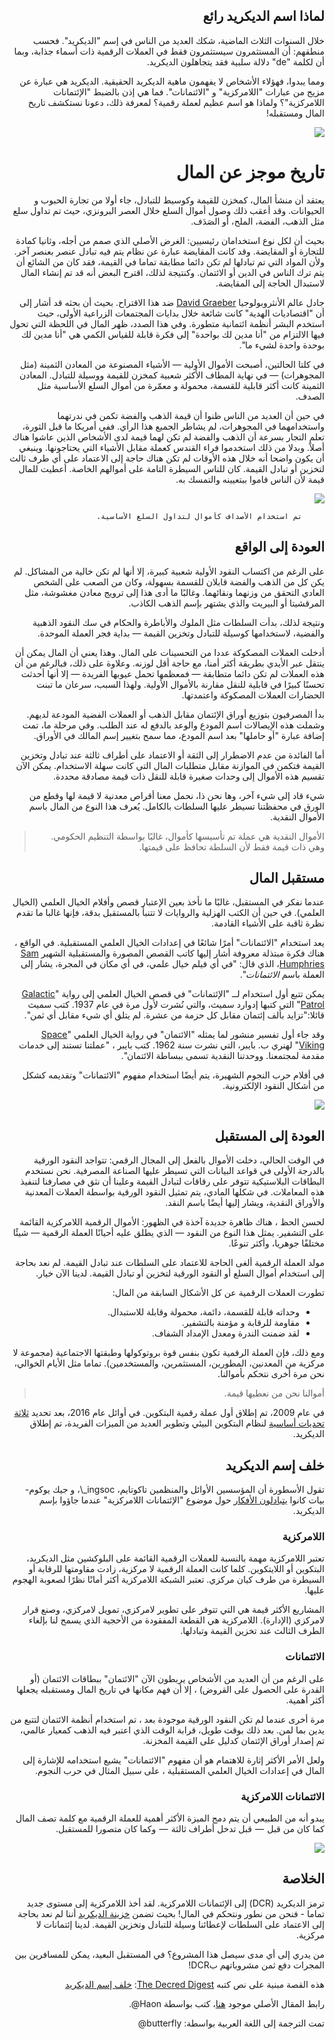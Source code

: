 <div dir="rtl">

## لماذا اسم الديكريد رائع

خلال السنوات الثلاث الماضية، شكك العديد من الناس في إسم "الديكريد". فحسب منطقهم: أن المستثمرون سيستثمرون فقط في العملات الرقمية ذات أسماء جذابة، وبما أن لكلمة "de" دلالة سلبية فقد يتجاهلون الديكريد.

ومما يبدوا، فهؤلاء الأشخاص لا يفهمون ماهية الديكريد الحقيقية. الديكريد هي عبارة عن مزيج من عبارات "اللامركزية" و "الائتمانات". فما هي إذن بالضبط "الإئتمانات اللامركزية"؟ ولماذا هو اسم عظيم لعملة رقمية؟ لمعرفة ذلك، دعونا نستكشف تاريخ المال ومستقبله!

![](https://cdn-images-1.medium.com/max/800/1*KLzlcWLpBgP-ohdy1XZqBQ.jpeg)

# تاريخ موجز عن المال

يعتقد أن منشأ المال، كمخزن للقيمة وكوسيط للتبادل، جاء أولا من تجارة الحبوب و الحيوانات. وقد أعقب ذلك وصول أموال السلع خلال العصر البرونزي، حيث تم تداول سلع مثل الذهب، الفضة، الملح، أو الصَدَف.

بحيث أن لكل نوع استخدامان رئيسيين: الغرض الأصلي الذي صمم من أجله، وثانيا كمادة للتجارة أو المقايضة. وقد كانت المقايضة عبارة عن نظام يتم فيه تبادل عنصر بعنصر آخر. ولأن المواد التي تم تبادلها لم تكن دائما مطابقة تماما في القيمة، فقد كان من الشائع أن يتم ترك الناس في الدين أو الائتمان. وكنتيجة لذلك، اقترح البعض أنه قد تم إنشاء المال لاستبدال الحاجة إلى المقايضة.

جادل عالم الأنثروبولوجيا [David Graeber](https://en.wikipedia.org/wiki/David_Graeber) ضد هذا الاقتراح. بحيث أن بحثه قد أشار إلى أن "اقتصاديات الهدية" كانت شائعة خلال بدايات المجتمعات الزراعية الأولى، حيث استخدم البشر أنظمة ائتمانية متطورة. وفي هذا الصدد، ظهر المال في اللحظة التي تحول فيها الالتزام من "أنا مدين لك بواحدة" إلى فكرة قابلة للقياس الكمي هي "أنا مدين لك بوحدة واحدة لشيء ما".

في كلتا الحالتين، أصبحت الأموال الأولية — الأشياء المصنوعة من المعادن الثمينة (مثل المجوهرات) — في نهاية المطاف الأكثر شعبية كمخزن للقيمة ووسيلة للتبادل. المعادن الثمينة كانت أكثر قابلية للقسمة، محمولة و معمّرة من أموال السلع الأساسية مثل الصدف.

في حين أن العديد من الناس ظنوا أن  قيمة الذهب والفضة تكمن في ندرتهما واستخدامهما في المجوهرات، لم يشاطر الجميع هذا الرأي. ففي أمريكا ما قبل الثورة، تعلم التجار بسرعة أن الذهب والفضة لم تكن لهما قيمة لدى الأشخاص الذين عاشوا هناك أصلاً. وبدلا من ذلك استخدموا فراء القندس كعملة مقابل الأشياء التي يحتاجونها. وينبغي أن يكون واضحا أنه خلال هذه الأوقات لم تكن هناك حاجة إلى الاعتماد على أي طرف ثالث لتخزين أو تبادل القيمة. كان للناس السيطرة التامة على أموالهم الخاصة. أعطيت للمال قيمة لأن الناس قاموا ببتعيينه والتمسك به.

![](https://cdn-images-1.medium.com/max/800/0*rcz6slXlJYJ38i-X)

         تم استخدام الأصداف كأموال لتداول السلع الأساسية.

## العودة إلى الواقع

على الرغم من اكتساب النقود الأولية شعبية كبيرة، إلا أنها لم تكن خالية من المشاكل. لم يكن كل من الذهب والفضة قابلان للقسمة بسهولة، وكان من الصعب على الشخص العادي التحقق من وزنهما ونقائهما. وغالبًا ما أدى هذا إلى ترويج معادن مغشوشة، مثل المرقشيتا أو البيريت والذي يشتهر بإسم الذهب الكاذب.

ونتيجة لذلك، بدأت السلطات مثل الملوك والأباطرة والحكام في سك النقود الذهبية والفضية، لاستخدامها كوسيلة للتبادل وتخزين القيمة — بداية فجر العملة الموحدة.

أدخلت العملات المصكوكة عددا من التحسينات على المال. وهذا يعني أن المال يمكن أن ينتقل عبر الأيدي بطريقة أكثر أمنا، مع حاجة أقل لوزنه. وعلاوة على ذلك، فبالرغم من أن هذه العملات لم تكن دائما متطابقة —  فمعظمها تحمل عيوبها الفريدة — إلا أنها أحدثت تحسنًا كبيرًا في قابلية للنقل مقارنة بالأموال الأولية. ولهذا السبب، سرعان ما تبنت الحضارات العملات المصكوكة واعتمدتها.

بدأ المصرفيون بتوزيع أوراق الإئتمان مقابل الذهب أو العملات الفضية المودعة لديهم. وشملت هذه الإيصالات اسم المودع والوعد بالدفع له عند الطلب. وفي مرحلة ما، تمت إضافة عبارة "أو حاملها" بعد اسم المودع، مما سمح بتغيير إسم المالك في الأوراق.

أما الفائدة من عدم الاضطرار إلى الثقة أو الاعتماد على أطراف ثالثة عند تبادل وتخزين القيمة فتكمن في الموازنة مقابل متطلبات المال التي كانت سهلة الاستخدام. يمكن الآن تقسيم هذه الأموال إلى وحدات صغيرة قابلة للنقل ذات قيمة مصادقة محددة.

شيء قاد إلى شيء آخر، وها نحن ذا، نحمل معنا أقراص معدنية لا قيمة لها وقطع من الورق في محفظتنا تسيطر عليها السلطات بالكامل. يُعرف هذا النوع من المال باسم الأموال النقدية.

   > الأموال النقدية هي عملة تم تأسيسها كأموال، غالبًا بواسطة التنظيم الحكومي. وهي ذات قيمة فقط لأن السلطة تحافظ على قيمتها.

## مستقبل المال

عندما نفكر في المستقبل، غالبًا ما نأخذ بعين الإعتبار قصص وأفلام الخيال العلمي (الخيال العلمي). في حين أن الكتب الهزلية والروايات لا تتنبأ بالمستقبل بدقة، فإنها غالبا ما تقدم نظرة ثاقبة على الأشياء القادمة.

يعد استخدام "الائتمانات" أمرًا شائعًا في إعدادات الخيال العلمي المستقبلية. في الواقع ، هناك فكرة مبتذلة معروفة أشار إليها كاتب القصص المصورة والمستقبلية الشهير [Sam Humphries](http://www.samhumphries.com/)، الذي قال: "في أي فيلم خيال علمي، في أي مكان في المجرة، يشار إلى العملة باسم *الائتمانات*".

يمكن تتبع أول استخدام لــ "الإئتمانات" في قصص الخيال العلمي إلى رواية "[Galactic Patrol](https://books.google.co.uk/books?id=MOTDDgAAQBAJ&pg=PT86&lpg=PT86&dq=Bid,+one+thousand+credits+per+packet+of+ten.+Offered,+none+at+any+price&source=bl&ots=XFyEBF_ojO&sig=48TPNnYGsc5pT8fhKVuYvwItnhw&hl=en&sa=X&ved=0ahUKEwiIl87G74DWAhWGAMAKHTHjBRkQ6AEIJjAA)" التي كتبها إدوارد سميث، والتي نُشرت لأول مرة في عام 1937. كتب سميث قائلا:"تزايد بألف إئتمان مقابل كل حزمة من عشرة. لم يتلق أي شيء مقابل أي ثمن".

وقد جاء أول تفسير منشور لما يمثله "الائتمان"  في رواية الخيال العلمي "[Space Viking](https://books.google.co.uk/books?id=GCbdCgAAQBAJ&pg=PT62&lpg=PT62&dq=Our+currency+is+based+on+services+to+society.+Our+monetary+unit+is+simply+called+a+credit.&source=bl&ots=dSHR6g-T-8&sig=EOTpPoJbYRfDeDUy8yK2hTh0_Ww&hl=en&sa=X&ved=0ahUKEwjl2--y7IDWAhVECcAKHWlhBB4Q6AEIJjAA)" لهنري ب. بايبر، التي نشرت سنة 1962. كتب بايبر ، "عملتنا تستند إلى خدمات مقدمة لمجتمعنا. ووحدتنا النقدية تسمى ببساطة الائتمان".

في أفلام حرب النجوم الشهيرة، يتم أيضًا استخدام مفهوم "الائتمانات" وتقديمه كشكل من أشكال النقود الإلكترونية.

![](https://cdn-images-1.medium.com/max/800/0*4Nj6USSsagZxBbJI)

## العودة إلى المستقبل

في الوقت الحالي، دخلت الأموال بالفعل إلى المجال الرقمي: تتواجد النقود الورقية بالدرجة الأولى في قواعد البيانات التي تسيطر عليها الصناعة المصرفية. نحن نستخدم البطاقات البلاستيكية تتوفر على رقاقات لتبادل القيمة وعلينا أن نثق في مصارفنا لتنفيذ هذه المعاملات. في شكلها المادي، يتم تمثيل النقود الورقية بواسطة العملات المعدنية والأوراق النقدية، ويشار إليها أيضًا باسم النقد.

لحسن الحظ ، هناك ظاهرة جديدة آخذة في الظهور: الأموال الرقمية اللامركزية القائمة على التشفير. يمثل هذا النوع من النقود  — الذي يطلق عليه أحيانًا العملة الرقمية  — شيئًا مختلفًا جوهريا، وأكثر تنوعًا.

مولد العملة الرقمية ألغى الحاجة للاعتماد على السلطات عند تبادل القيمة. لم نعد بحاجة إلى استخدام أموال السلع أو النقود الورقية لتخزين أو تبادل القيمة. لدينا الآن خيار.

تطورت العملات الرقمية عن كل الأشكال السابقة من المال:

* وحداته قابلة للقسمة، دائمة، محمولة وقابلة للاستبدال.
* مقاومة للرقابة و مؤمنة بالتشفير.
* لقد ضمنت الندرة ومعدل الإمداد الشفاف.

ومع ذلك، فإن العملة الرقمية تكون بنفس قوة بروتوكولها وطبقتها الاجتماعية (مجموعة لا مركزية من المعدنين، المطورين، المستثمرين، والمستخدمين). تماما مثل الأيام الخوالي، نحن مرة أخرى نتحكم بأموالنا.

  > أموالنا نحن من نعطيها قيمة.

في عام 2009، تم إطلاق أول عملة رقمية البتكوين. في أوائل عام 2016، بعد  تحديد [ثلاثة تحديات أساسية](https://blog.companyzero.com/2015/11/bitcoins-biggest-challenges/) لنظام البتكوين البيئي وتطوير العديد من الميزات الفريدة، تم إطلاق الديكريد.

## خلف إسم الديكريد


تقول الأسطورة أن المؤسسين الأوائل والمنظمين تاكوتايم، ingsoc_\، و جيك يوكوم-بيات كانوا [يتبادلون الأفكار](https://bitcointalk.org/index.php?topic=1290358.msg13257292#msg13257292) حول موضوع "الإئتمانات اللامركزية" عندما جاؤوا بإسم الديكريد.

### اللامركزية

تعتبر اللامركزية مهمة بالنسبة  للعملات الرقمية القائمة على البلوكشين مثل الديكريد، البتكوين أو اللايتكوين. كلما كانت العملة الرقمية لا مركزية، زادت مقاومتها للرقابة أو السيطرة من طرف كيان مركزي. تعتبر الشبكة اللامركزية أكثر أمانًا نظرًا لصعوبة الهجوم عليها.

المشاريع الأكثر قيمة هي التي تتوفر على تطوير لامركزي، تمويل لامركزي، وصنع قرار لامركزي (الإدارة). اللامركزية هي القطعة المفقودة من الأحجية الذي يسمح لنا بإلغاء الطرف الثالث عند تخزين القيمة وتبادلها.

### الائتمانات

على الرغم من أن العديد من الأشخاص يربطون الآن "الائتمان" ببطاقات الائتمان (أو القدرة على الحصول على القروض) ، إلا أن فهم مكانها في تاريخ المال ومستقبله يجعلها أكثر أهمية. 

مرة أخرى عندما لم تكن النقود الورقية موجودة بعد ، تم استخدام أنظمة الائتمان لتتبع من يدين بما لمن.  بعد ذلك بوقت طويل، قرابة الوقت الذي اعتبر فيه الذهب كمعيار عالمي، تم إصدار أوراق الإئتمان كدليل على القيمة المخزنة.

ولعل الأمر الأكثر إثارة للاهتمام هو أن مفهوم "الائتمانات" يشيع استخدامه للإشارة إلى المال في إعدادات الخيال العلمي المستقبلية ، على سبيل المثال في حرب النجوم.

### الائتمانات اللامركزية

يبدو أنه من الطبيعي أن يتم دمج الميزة الأكثر أهمية للعملة الرقمية مع كلمة تصف المال كما كان من قبل  —  قبل تدخل أطراف ثالثة  —  وكما كان متصورا للمستقبل.

![](https://cdn-images-1.medium.com/max/800/1*eeE__UgZzfR-WUE2Kfq7_A.jpeg)

## الخلاصة

ترمز الديكريد (DCR) إلى الإئتمانات اللامركزية. لقد أخذ اللامركزية إلى مستوى جديد تماما - فنحن من نطور ونتحكم في المال! بحيث تضمن [خزينة الديكريد](https://docs.decred.org/) أننا لم نعد بحاجة إلى الاعتماد على السلطات لإعطائنا وسيلة للتبادل وتخزين القيمة. لدينا إئتمانات لا مركزية.

من يدري إلى أي مدى سيصل هذا المشروع؟ في المستقبل البعيد، يمكن للمسافرين بين المجرات دفع ثمن مشروباتهم بDCR!

هذه القصة مبنية على نص كتبه [The Decred Digest](https://medium.com/@thedecreddigest): [خلف إسم الديكريد](https://thedecreddigest.com/2017/09/01/decred-behind-the-name/)

رابط المقال الأصلي موجود [هنا](https://medium.com/decred/why-the-name-decred-is-awesome-9627ae9b4e2)، كتب بواسطة Haon@.

تمت الترجمة إلى اللغة العربية بواسطة: butterfly@

</div>
